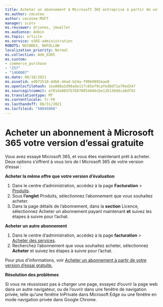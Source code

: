 ```yaml
---
title: Acheter un abonnement à Microsoft 365 entreprise à partir de votre version d’essai gratuite
ms.author: cmcatee
author: cmcatee-MSFT
manager: scotv
ms.reviewer: drjones, jmueller
ms.audience: Admin
ms.topic: article
ms.service: o365-administration
ROBOTS: NOINDEX, NOFOLLOW
localization_priority: Normal
ms.collection: Adm_O365
ms.custom:
- commerce_purchase
- "257"
- "1400007"
ms.date: 08/10/2021
ms.assetid: ed072510-d4b6-44ad-b24a-f99b9892eaa8
ms.openlocfilehash: 1ea808a1d98ade11fc65ef9cafed8d71a79ed347
ms.sourcegitcommit: e781da003fb7b878854846cbe12b13b9dca8df92
ms.translationtype: MT
ms.contentlocale: fr-FR
ms.lasthandoff: 08/31/2021
ms.locfileid: "58845068"
---
```

# <a name="buy-a-subscription-to-microsoft-365-from-your-free-trial"></a>Acheter un abonnement à Microsoft 365 votre version d’essai gratuite

Vous avez essayé Microsoft 365, et vous êtes maintenant prêt à acheter. Deux options s’offrent à vous lors de l Microsoft 365 de votre version d’essai :
  
 **Acheter la même offre que votre version d’évaluation**
  
1. Dans le centre d’administration, accédez à la page **Facturation** \> [Produits](https://go.microsoft.com/fwlink/p/?linkid=842054).
2. Sous **l’onglet** Produits, sélectionnez l’abonnement que vous souhaitez acheter.
3. Dans la page détails de l’abonnement, dans la **section** Licence, sélectionnez Acheter un abonnement payant maintenant **et** suivez les étapes à suivre pour l’achat.
 
**Acheter un autre abonnement**
  
1. Dans le centre d’administration, accédez à la page **facturation** \> [Acheter des services](https://go.microsoft.com/fwlink/p/?linkid=868433).
2. Recherchez l’abonnement que vous souhaitez acheter, sélectionnez **Acheter** et suivez les étapes à suivre pour l’achat.

Pour plus d’informations, voir [Acheter un abonnement à partir de votre version d’essai gratuite.](https://docs.microsoft.com/microsoft-365/commerce/try-or-buy-microsoft-365#buy-a-subscription-from-your-free-trial)

**Résolution des problèmes**

Si vous ne réussissez pas à charger une page, essayez d’ouvrir la page web dans un autre navigateur, ou de l’ouvrir dans une fenêtre de navigation privée, telle qu’une fenêtre InPrivate dans Microsoft Edge ou une fenêtre en mode navigation privée dans Google Chrome.